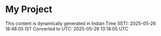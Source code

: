 # My Project

This content is dynamically generated in Indian Time (IST): 2025-05-26 18:48:05 IST
Converted to UTC: 2025-05-26 13:18:05 UTC
